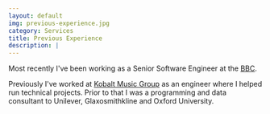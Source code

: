 ```yaml
---
layout: default
img: previous-experience.jpg
category: Services
title: Previous Experience 
description: |
---
```


Most recently I've been working as a Senior Software Engineer at the <a href="https://www.bbc.co.uk/">BBC</a>.

Previously I've worked at <a href="https://www.kobaltmusic.com/">Kobalt Music Group</a> as 
an engineer where I helped run technical projects. Prior to that I was a programming and 
data consultant to Unilever, Glaxosmithkline and Oxford University.
